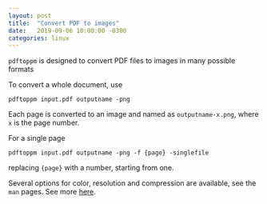 ```yaml
---
layout: post
title:  "Convert PDF to images"
date:   2019-09-06 10:00:00 -0300
categories: linux
---
```


`pdftoppm` is designed to convert PDF files to images in many possible formats

To convert a whole document, use

	pdftoppm input.pdf outputname -png

Each page is converted to an image and named as `outputname-x.png`, where `x`
is the page number.

For a single page

	pdftoppm input.pdf outputname -png -f {page} -singlefile

replacing `{page}` with a number, starting from one.

Several options for color, resolution and compression are available, see the `man` pages.
See more [here][ref].

[ref]: https://askubuntu.com/questions/50170/how-to-convert-pdf-to-image/50180#50180